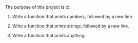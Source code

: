 The purpose of this project is to;

1. Write a function that prints numbers, followed by a new line.

2. Write a function that prints strings, followed by a new line.

3. Write a function that prints anything.

